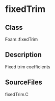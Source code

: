 # fixedTrim 
## Class
Foam::fixedTrim

## Description
Fixed trim coefficients

## SourceFiles
fixedTrim.C

